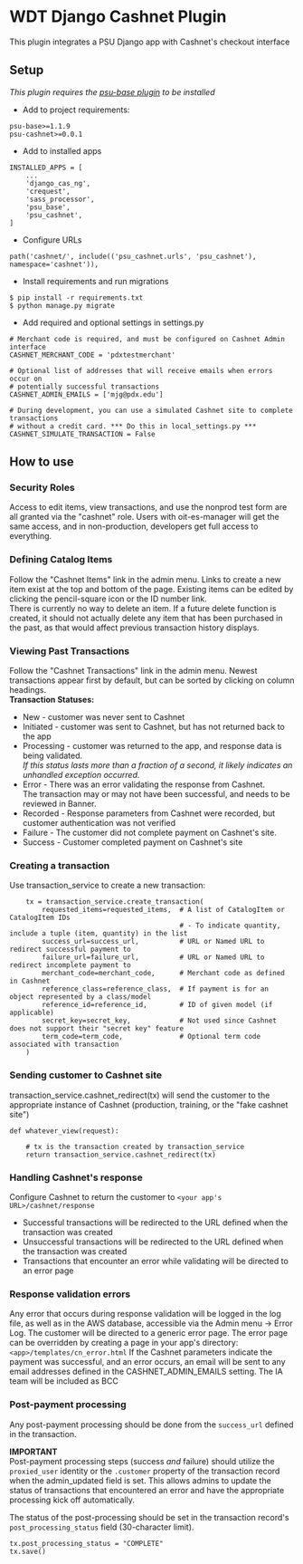 # WDT Django Cashnet Plugin

This plugin integrates a PSU Django app with Cashnet's checkout interface

## Setup
*This plugin requires the [psu-base plugin](https://github.com/PSU-OIT-ARC/django-psu-base) to be installed*  

* Add to project requirements: 
```
psu-base>=1.1.9
psu-cashnet>=0.0.1
```
* Add to installed apps
```
INSTALLED_APPS = [
    ...
    'django_cas_ng',
    'crequest',
    'sass_processor',
    'psu_base',
    'psu_cashnet',
]
```
* Configure URLs
```
path('cashnet/', include(('psu_cashnet.urls', 'psu_cashnet'), namespace='cashnet')),
```
* Install requirements and run migrations
```
$ pip install -r requirements.txt
$ python manage.py migrate
```
* Add required and optional settings in settings.py
```
# Merchant code is required, and must be configured on Cashnet Admin interface
CASHNET_MERCHANT_CODE = 'pdxtestmerchant'

# Optional list of addresses that will receive emails when errors occur on 
# potentially successful transactions
CASHNET_ADMIN_EMAILS = ['mjg@pdx.edu']

# During development, you can use a simulated Cashnet site to complete transactions 
# without a credit card. *** Do this in local_settings.py ***
CASHNET_SIMULATE_TRANSACTION = False
```

## How to use

### Security Roles
Access to edit items, view transactions, and use the nonprod test form are all granted via the "cashnet" role.
Users with oit-es-manager will get the same access, and in non-production, developers get full access to everything.

### Defining Catalog Items
Follow the "Cashnet Items" link in the admin menu. 
Links to create a new item exist at the top and bottom of the page.
Existing items can be edited by clicking the pencil-square icon or the ID number link.   
There is currently no way to delete an item. If a future delete function is created, it should not actually delete 
any item that has been purchased in the past, as that would affect previous transaction history displays.

### Viewing Past Transactions
Follow the "Cashnet Transactions" link in the admin menu.
Newest transactions appear first by default, but can be sorted by clicking on column headings.  
**Transaction Statuses:**
* New - customer was never sent to Cashnet
* Initiated - customer was sent to Cashnet, but has not returned back to the app
* Processing - customer was returned to the app, and response data is being validated.  
*If this status lasts more than a fraction of a second, it likely indicates an unhandled exception occurred.*
* Error - There was an error validating the response from Cashnet.  
The transaction may or may not have been successful, and needs to be reviewed in Banner.
* Recorded - Response parameters from Cashnet were recorded, but customer authentication was not verified
* Failure - The customer did not complete payment on Cashnet's site.
* Success - Customer completed payment on Cashnet's site

### Creating a transaction
Use transaction_service to create a new transaction:
```
    tx = transaction_service.create_transaction(
        requested_items=requested_items,  # A list of CatalogItem or CatalogItem IDs
                                          # - To indicate quantity, include a tuple (item, quantity) in the list
        success_url=success_url,          # URL or Named URL to redirect successful payment to
        failure_url=failure_url,          # URL or Named URL to redirect incomplete payment to
        merchant_code=merchant_code,      # Merchant code as defined in Cashnet
        reference_class=reference_class,  # If payment is for an object represented by a class/model
        reference_id=reference_id,        # ID of given model (if applicable)
        secret_key=secret_key,            # Not used since Cashnet does not support their "secret key" feature
        term_code=term_code,              # Optional term code associated with transaction
    )
```

### Sending customer to Cashnet site
transaction_service.cashnet_redirect(tx) will send the customer to the appropriate instance of Cashnet
(production, training, or the "fake cashnet site")
```
def whatever_view(request):

    # tx is the transaction created by transaction_service
    return transaction_service.cashnet_redirect(tx)
```

### Handling Cashnet's response
Configure Cashnet to return the customer to `<your app's URL>/cashnet/response`

* Successful transactions will be redirected to the URL defined when the transaction was created
* Unsuccessful transactions will be redirected to the URL defined when the transaction was created
* Transactions that encounter an error while validating will be directed to an error page

### Response validation errors
Any error that occurs during response validation will be logged in the log file, as well as in the AWS 
database, accessible via the Admin menu -> Error Log.  The customer will be directed to a generic error page.
The error page can be overridden by creating a page in your app's directory: `<app>/templates/cn_error.html`
If the Cashnet parameters indicate the payment was successful, and an error occurs, an email will be sent to 
any email addresses defined in the CASHNET_ADMIN_EMAILS setting.  The IA team will be included as BCC

### Post-payment processing
Any post-payment processing should be done from the `success_url` defined in the transaction.  

**IMPORTANT**  
Post-payment processing steps (success *and* failure) should utilize the `proxied_user` identity or 
the `.customer` property of the transaction record when the admin_updated field is set. 
This allows admins to update the status of transactions that encountered an error and have the 
appropriate processing kick off automatically.

The status of the post-processing should be set in the transaction record's `post_processing_status` field 
(30-character limit).
```
tx.post_processing_status = "COMPLETE"
tx.save()
```